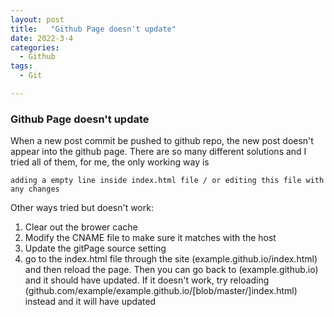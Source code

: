 ```yaml
---
layout: post
title:   "Github Page doesn't update"
date: 2022-3-4
categories:
  - Github
tags:
  - Git

---
```


### Github Page doesn't update

When a new post commit be pushed to github repo, the new post doesn't appear into the github page. There are so many different solutions and I tried all of them, for me, the only working way is

```
adding a empty line inside index.html file / or editing this file with any changes
```

Other ways tried but doesn't work:

1. Clear out the brower cache
2. Modify the CNAME file to make sure it matches with the host
3. Update the gitPage source setting
4. go to the index.html file through the site (example.github.io/index.html) and then reload the page. Then you can go back to (example.github.io) and it should have updated. If it doesn't work, try reloading (github.com/example/example.github.io/[blob/master/]index.html) instead and it will have updated
